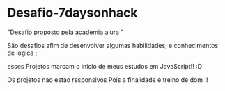 # Desafio-7daysonhack
 "Desafio proposto pela academia alura  "

São desafios afim de desenvolver algumas habilidades, e conhecimentos de logica ;

esses Projetos marcam o inicio de meus estudos em JavaScript!! :D

Os projetos nao estao responsivos Pois a finalidade é treino de dom !!
